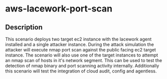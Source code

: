 # aws-lacework-port-scan

## Description

This scenario deploys two target ec2 instance with the lacework agent installed and a single attacker instance. During the attack simulation the attacker will execute nmap port scan against the public facing ec2 target instance. The scenario will also use one of the target instances to attempt an nmap scan of hosts in it's network segment. This can be used to test the detection of nmap binary and port scanning activity internally. Additionally this scenario will test the integration of cloud audit, config and agentless.